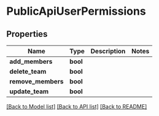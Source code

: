 # PublicApiUserPermissions

## Properties

Name | Type | Description | Notes
------------ | ------------- | ------------- | -------------
**add_members** | **bool** |  | 
**delete_team** | **bool** |  | 
**remove_members** | **bool** |  | 
**update_team** | **bool** |  | 

[[Back to Model list]](../README.md#documentation-for-models) [[Back to API list]](../README.md#documentation-for-api-endpoints) [[Back to README]](../README.md)



